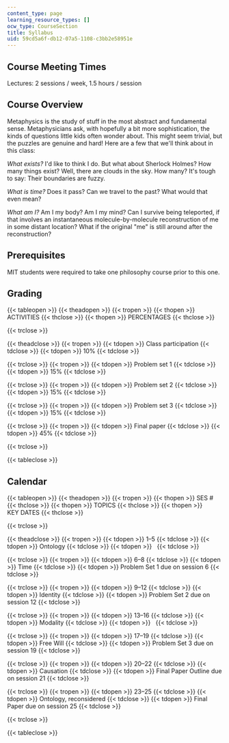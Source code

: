 ```yaml
---
content_type: page
learning_resource_types: []
ocw_type: CourseSection
title: Syllabus
uid: 59cd5a6f-db12-07a5-1108-c3bb2e58951e
---
```


Course Meeting Times
--------------------

Lectures: 2 sessions / week, 1.5 hours / session

Course Overview
---------------

Metaphysics is the study of stuff in the most abstract and fundamental sense. Metaphysicians ask, with hopefully a bit more sophistication, the kinds of questions little kids often wonder about. This might seem trivial, but the puzzles are genuine and hard! Here are a few that we'll think about in this class:

_What exists?_ I'd like to think I do. But what about Sherlock Holmes? How many things exist? Well, there are clouds in the sky. How many? It's tough to say: Their boundaries are fuzzy.

_What is time?_ Does it pass? Can we travel to the past? What would that even mean?

_What am I?_ Am I my body? Am I my mind? Can I survive being teleported, if that involves an instantaneous molecule-by-molecule reconstruction of me in some distant location? What if the original "me" is still around after the reconstruction?

Prerequisites
-------------

MIT students were required to take one philosophy course prior to this one.

Grading
-------

{{< tableopen >}}
{{< theadopen >}}
{{< tropen >}}
{{< thopen >}}
ACTIVITIES
{{< thclose >}}
{{< thopen >}}
PERCENTAGES
{{< thclose >}}

{{< trclose >}}

{{< theadclose >}}
{{< tropen >}}
{{< tdopen >}}
Class participation
{{< tdclose >}}
{{< tdopen >}}
10%
{{< tdclose >}}

{{< trclose >}}
{{< tropen >}}
{{< tdopen >}}
Problem set 1
{{< tdclose >}}
{{< tdopen >}}
15%
{{< tdclose >}}

{{< trclose >}}
{{< tropen >}}
{{< tdopen >}}
Problem set 2
{{< tdclose >}}
{{< tdopen >}}
15%
{{< tdclose >}}

{{< trclose >}}
{{< tropen >}}
{{< tdopen >}}
Problem set 3
{{< tdclose >}}
{{< tdopen >}}
15%
{{< tdclose >}}

{{< trclose >}}
{{< tropen >}}
{{< tdopen >}}
Final paper
{{< tdclose >}}
{{< tdopen >}}
45%
{{< tdclose >}}

{{< trclose >}}

{{< tableclose >}}

Calendar
--------

{{< tableopen >}}
{{< theadopen >}}
{{< tropen >}}
{{< thopen >}}
SES #
{{< thclose >}}
{{< thopen >}}
TOPICS
{{< thclose >}}
{{< thopen >}}
KEY DATES
{{< thclose >}}

{{< trclose >}}

{{< theadclose >}}
{{< tropen >}}
{{< tdopen >}}
1–5
{{< tdclose >}}
{{< tdopen >}}
Ontology
{{< tdclose >}}
{{< tdopen >}}
 
{{< tdclose >}}

{{< trclose >}}
{{< tropen >}}
{{< tdopen >}}
6–8
{{< tdclose >}}
{{< tdopen >}}
Time
{{< tdclose >}}
{{< tdopen >}}
Problem Set 1 due on session 6
{{< tdclose >}}

{{< trclose >}}
{{< tropen >}}
{{< tdopen >}}
9–12
{{< tdclose >}}
{{< tdopen >}}
Identity
{{< tdclose >}}
{{< tdopen >}}
Problem Set 2 due on session 12
{{< tdclose >}}

{{< trclose >}}
{{< tropen >}}
{{< tdopen >}}
13–16
{{< tdclose >}}
{{< tdopen >}}
Modality
{{< tdclose >}}
{{< tdopen >}}
 
{{< tdclose >}}

{{< trclose >}}
{{< tropen >}}
{{< tdopen >}}
17–19
{{< tdclose >}}
{{< tdopen >}}
Free Will
{{< tdclose >}}
{{< tdopen >}}
Problem Set 3 due on session 19
{{< tdclose >}}

{{< trclose >}}
{{< tropen >}}
{{< tdopen >}}
20–22
{{< tdclose >}}
{{< tdopen >}}
Causation
{{< tdclose >}}
{{< tdopen >}}
Final Paper Outline due on session 21
{{< tdclose >}}

{{< trclose >}}
{{< tropen >}}
{{< tdopen >}}
23–25
{{< tdclose >}}
{{< tdopen >}}
Ontology, reconsidered
{{< tdclose >}}
{{< tdopen >}}
Final Paper due on session 25
{{< tdclose >}}

{{< trclose >}}

{{< tableclose >}}